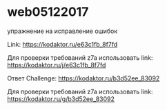 # web05122017
упражнение на исправление ошибок

Link: https://kodaktor.ru/e63c1fb_8f7fd

Для проверки требований z7a использовать link: https://kodaktor.ru/j/e63c1fb_8f7fd

Ответ Challenge: https://kodaktor.ru/b3d52ee_83092

Для проверки требований z7a использовать link: https://kodaktor.ru/g/b3d52ee_83092
